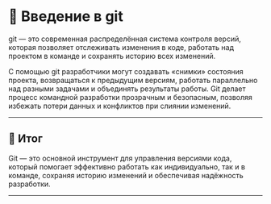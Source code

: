 # 📌 Введение в git

git — это современная распределённая система контроля версий, которая позволяет отслеживать изменения в коде, работать над проектом в команде и сохранять историю всех изменений.

С помощью git разработчики могут создавать «снимки» состояния проекта, возвращаться к предыдущим версиям, работать параллельно над разными задачами и объединять результаты работы. Git делает процесс командной разработки прозрачным и безопасным, позволяя избежать потери данных и конфликтов при слиянии изменений.

---

## 🎯 Итог

Git — это основной инструмент для управления версиями кода, который помогает эффективно работать как индивидуально, так и в команде, сохраняя историю изменений и обеспечивая надёжность разработки. 

---